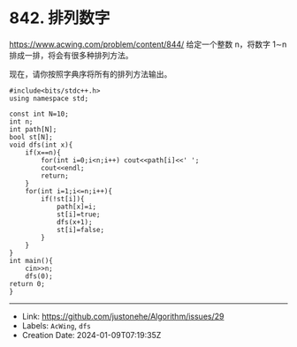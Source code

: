 # 842. 排列数字

https://www.acwing.com/problem/content/844/
给定一个整数 n，将数字 1∼n
 排成一排，将会有很多种排列方法。

现在，请你按照字典序将所有的排列方法输出。
```陈++
#include<bits/stdc++.h>
using namespace std;

const int N=10;
int n;
int path[N];
bool st[N];
void dfs(int x){
	if(x==n){
		for(int i=0;i<n;i++) cout<<path[i]<<' ';
		cout<<endl;
		return;
	}
	for(int i=1;i<=n;i++){
		if(!st[i]){
			path[x]=i;
			st[i]=true;
			dfs(x+1);
			st[i]=false;
		}
	}
}
int main(){
	cin>>n;
	dfs(0);
return 0;
}
```

---

* Link: https://github.com/justonehe/Algorithm/issues/29
* Labels: `AcWing`, `dfs`
* Creation Date: 2024-01-09T07:19:35Z
